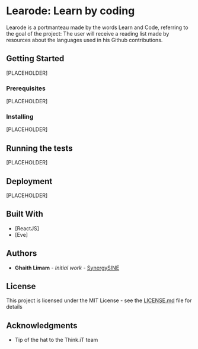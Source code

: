 # Learode: Learn by coding

Learode is a portmanteau made by the words Learn and Code, referring to the goal of the project: The user will receive a reading list made by resources about the languages used in his Github contributions.

## Getting Started

[PLACEHOLDER]

### Prerequisites

[PLACEHOLDER]

### Installing

[PLACEHOLDER]

## Running the tests

[PLACEHOLDER]

## Deployment

[PLACEHOLDER]

## Built With

* [ReactJS]
* [Eve]

## Authors

* **Ghaith Limam** - *Initial work* - [SynergySINE](https://github.com/SynergySINE)

## License

This project is licensed under the MIT License - see the [LICENSE.md](LICENSE.md) file for details

## Acknowledgments

* Tip of the hat to the Think.iT team


